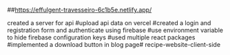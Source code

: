 
##https://effulgent-travesseiro-6c1b5e.netlify.app/

created a server for api
#upload api data on vercel
#created a login and registration form and authenticate using firebase
#use environment variable to hide firebase configuration keys
#used multiple react packages 
#implemented a download button in blog page#   r e c i p e - w e b s i t e - c l i e n t - s i d e  
 